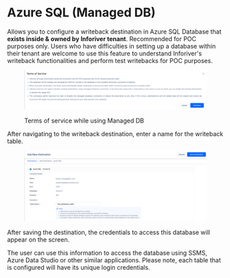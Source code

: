 # Azure SQL (Managed DB)

Allows you to configure a writeback destination in Azure SQL Database that **exists inside & owned by Inforiver tenant**. Recommended for POC purposes only. Users who have difficulties in setting up a database within their tenant are welcome to use this feature to understand Inforiver's writeback functionalities and perform test writebacks for POC purposes.

<figure><img src="../../../.gitbook/assets/image (66).png" alt=""><figcaption><p>Terms of service while using Managed DB</p></figcaption></figure>

After navigating to the writeback destination, enter a name for the writeback table.&#x20;

<figure><img src="../../../.gitbook/assets/image (49).png" alt=""><figcaption></figcaption></figure>

After saving the destination, the credentials to access this database will appear on the screen.&#x20;

The user can use this information to access the database using SSMS, Azure Data Studio or other similar applications. Please note, each table that is configured will have its unique login credentials.&#x20;
